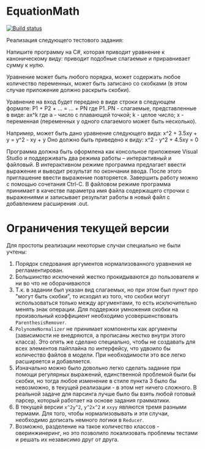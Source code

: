 # EquationMath
[![Build status](https://ci.appveyor.com/api/projects/status/phreo8v5ku8e5h1u?svg=true&retina=true)](https://ci.appveyor.com/project/Pzixel/equationmath)

Реализация следующего тестового задания:

Напишите программу на C#, которая приводит уравнение к каноническому виду: приводит подобные слагаемые и приравнивает сумму к нулю.
 
Уравнение может быть любого порядка, может содержать любое количество переменных, может быть записано со скобками (в этом случае приложение должно раскрыть скобки).
 
Уравнение на вход будет передано в виде строки в следующем формате:
P1 + P2 + ... = ... + PN
где P1..PN - слагаемые, представленные в виде:
ax^k
где a - число с плавающей точкой;
k - целое число;
x - переменная (переменных у одного слагаемого может быть несколько).
 
Например, может быть дано уравнение следующего вида:
x^2 + 3.5xy + y = y^2 - xy + y
Оно должно быть приведено к виду:
x^2 - y^2 + 4.5xy = 0
 
Программа должна быть оформлена как консольное приложение Visual Studio и поддерживать два режима работы – интерактивный и файловый. В интерактивном режиме программа предлагает ввести выражение и выводит результат по окончании ввода. После этого приглашение ввести выражение повторяется. Завершить работу можно с помощью сочетания Ctrl-C. В файловом режиме программа принимает в качестве параметра имя файла содержащего строчки с выражениями и записывает результат работы в новый файл с добавлением расширения .out.

# Ограничения текущей версии

Для простоты реализации некоторые случаи специально не были учтены:
1. Порядок следования аргументов нормализованного уравнения не регламентирован.
2. Большинство исключений жестко прокидываются до пользователя и ни во что не оборачиваются
3. Т.к. в задании был указан вид слагаемых, но при этом был пункт про "могут быть скобки", то исходил из того, что скобки могут использоваться только между аргументами, то есть исключительно менять знак операции. Для поддержки умножения скобки на произвольный коэффициент необходимо усовершенствовать `ParenthesisRemover`.
4. `PolynomeNormalizer` не принимает компоненты как аргументы (зависимости не внедряются, а прописаны жестко внутри этого класса). Это опять же сделано специально, чтобы не создавать для всех элементов пайплайна по интерфейсу, что удвоило бы количество файлов в модели. При необходимости это все легко расширяется и добавляется.
5. Изначально можно было довольно легко сделать задание при помощи регулярных выражений, единственной проблемой были бы скобки, но тогда любое изменение в стиле пункта 3 было бы невозможно, в текущей реализации - в этом нет ничего сложного. В реальной задаче для парсинга лучше было бы взять любой готовый парсер, который работает на основе задания грамматики.
6. В текущей версии `x^2y^2`, `y^2x^2` и `xxyy` являются тремя разными термами. Для того, чтобы нормализовывать и эти случаи, необходимо дописать немного логики в `Reducer`.
7. Возможно, разделение на такое количество классов - оверинжинеринг, но это позволило локализовать проблемы тестами и решать их независимо друг от друга.
